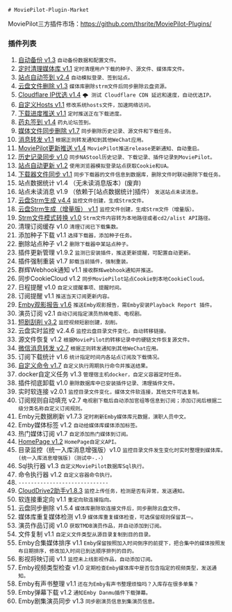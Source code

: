     # MoviePilot-Plugin-Market

MoviePilot三方插件市场：https://github.com/thsrite/MoviePilot-Plugins/

### 插件列表

1. [自动备份 v1.3](https://github.com/jxxghp/MoviePilot-Plugins/tree/main/plugins/autobackup) `自动备份数据和配置文件。`
2. [定时清理媒体库 v1.1](https://github.com/jxxghp/MoviePilot-Plugins/tree/main/plugins/autoclean) `定时清理用户下载的种子、源文件、媒体库文件。`
3. [站点自动签到 v2.4](https://github.com/jxxghp/MoviePilot-Plugins/tree/main/plugins/autosignin) `自动模拟登录、签到站点。`
4. [云盘文件删除 v1.3](https://github.com/jxxghp/MoviePilot-Plugins/tree/main/plugins/clouddiskdel) `媒体库删除strm文件后同步删除云盘资源。`
5. [Cloudflare IP优选 v1.4](https://github.com/jxxghp/MoviePilot-Plugins/tree/main/plugins/cloudflarespeedtest) `🌩 测试 Cloudflare CDN 延迟和速度，自动优选IP。`
6. [自定义Hosts v1.1](https://github.com/jxxghp/MoviePilot-Plugins/tree/main/plugins/customhosts) `修改系统hosts文件，加速网络访问。`
7. [下载进度推送 v1.1](https://github.com/jxxghp/MoviePilot-Plugins/tree/main/plugins/downloadingmsg) `定时推送正在下载进度。`
8. [药丸签到 v1.4](https://github.com/jxxghp/MoviePilot-Plugins/tree/main/plugins/invitessignin) `药丸论坛签到。`
9. [媒体文件同步删除 v1.7](https://github.com/jxxghp/MoviePilot-Plugins/tree/main/plugins/mediasyncdel) `同步删除历史记录、源文件和下载任务。`
10. [消息转发 v1.1](https://github.com/jxxghp/MoviePilot-Plugins/tree/main/plugins/messageforward) `根据正则转发通知到其他WeChat应用。`
11. [MoviePilot更新推送 v1.4](https://github.com/jxxghp/MoviePilot-Plugins/tree/main/plugins/moviepilotupdatenotify) `MoviePilot推送release更新通知、自动重启。`
12. [历史记录同步 v1.0](https://github.com/jxxghp/MoviePilot-Plugins/tree/main/plugins/nastoolsync) `同步NAStool历史记录、下载记录、插件记录到MoviePilot。`
13. [站点自动更新 v1.2](https://github.com/jxxghp/MoviePilot-Plugins/tree/main/plugins/siterefresh) `使用浏览器模拟登录站点获取Cookie和UA。`
14. [下载器文件同步 v1.1](https://github.com/jxxghp/MoviePilot-Plugins/tree/main/plugins/syncdownloadfiles) `同步下载器的文件信息到数据库，删除文件时联动删除下载任务。`
15. 站点数据统计 v1.4 （无未读消息版本）(废弃)
16. 站点未读消息 v1.9 （依赖于[站点数据统计]插件） `发送站点未读消息。`
17. [云盘Strm生成 v4.4](docs%2FCloudStrm.md) `监控文件创建，生成Strm文件。`
18. [云盘Strm生成（增量版） v1.1](docs%2FCloudStrmIncrement.md) `监控文件创建，生成Strm文件（增量版）。`
19. [Strm文件模式转换 v1.0](docs%2FStrmConvert.md) `Strm文件内容转为本地路径或者cd2/alist API路径。`
20. 清理订阅缓存 v1.0 `清理订阅已下载集数。`
21. 添加种子下载 v1.1 `选择下载器，添加种子任务。`
22. 删除站点种子 v1.2 `删除下载器中某站点种子。`
23. 插件更新管理 v1.9.2 `监测已安装插件，推送更新提醒，可配置自动更新。`
24. 插件强制重装 v1.7 `卸载当前插件，强制重装。`
25. 群辉Webhook通知 v1.1 `接收群辉webhook通知并推送。`
26. 同步CookieCloud v1.2 `同步MoviePilot站点Cookie到本地CookieCloud。`
27. 日程提醒 v1.0 `自定义提醒事项、提醒时间。`
28. 订阅提醒 v1.1 `推送当天订阅更新内容。`
29. [Emby观影报告 v1.6](docs%2FEmbyReporter.md) `推送Emby观影报告，需Emby安装Playback Report 插件。`
30. 演员订阅 v2.1 `自动订阅指定演员热映电影、电视剧。`
31. [短剧刮削 v3.2](docs%2FShortPlayMonitor.md) `监控视频短剧创建，刮削。`
32. 云盘实时监控 v2.4.6 `监控云盘目录文件变化，自动转移链接。`
33. 源文件恢复 v1.2 `根据MoviePilot的转移记录中的硬链文件恢复源文件。`
34. [微信消息转发 v2.7](docs%2FWeChatForward.md) `根据正则转发通知到其他WeChat应用。`
35. 订阅下载统计 v1.6 `统计指定时间内各站点订阅及下载情况。`
36. [自定义命令 v1.7](docs%2FCustomCommand.md) `自定义执行周期执行命令并推送结果。`
37. docker自定义任务 v1.3 `管理宿主机docker，自定义容器定时任务。`
38. 插件彻底卸载 v1.0 `删除数据库中已安装插件记录、清理插件文件。`
39. 实时软连接 v2.0.1 `监控目录文件变化，媒体文件软连接，其他文件可选复制。`
40. 订阅规则自动填充 v2.7 `电视剧下载后自动添加官组等信息到订阅；添加订阅后根据二级分类名称自定义订阅规则。`
41. Emby元数据刷新 v1.7.3 `定时刷新Emby媒体库元数据，演职人员中文。`
42. Emby媒体标签 v1.2 `自动给媒体库媒体添加标签。`
43. 热门媒体订阅 v1.7 `自定添加热门媒体到订阅。`
44. [HomePage v1.2](docs%2FHomePage.md) `HomePage自定义API。`
45. 目录监控（统一入库消息增强版）v1.0 `监控目录文件发生变化时实时整理到媒体库。(统一入库消息增强版)（测试中-.-）`
46. Sql执行器 v1.3 `自定义MoviePilot数据库Sql执行。`
47. 命令执行器 v1.2 `自定义容器命令执行。`
48. `-----------------------------`
49. [CloudDrive2助手v1.8.3](docs%2FCd2Assistant.md) `监控上传任务，检测是否有异常，发送通知。`
50. 软连接重定向 v1.1 `重定向软连接指向。`
51. 云盘同步删除 v1.5.4 `媒体库删除软连接文件后，同步删除云盘文件。`
52. 媒体库重复媒体检测 v1.9 `媒体库重复媒体检查，可选保留规则保留其一。`
53. 演员作品订阅 v1.0 `获取TMDB演员作品，并自动添加到订阅。`
54. 文件复制 v1.1 `自定义文件类型从源目录复制到目的目录。`
55. Emby合集媒体排序 v1.1 `Emby保留按照加入时间倒序的前提下，把合集中的媒体按照发布日期排序，修改加入时间已到达顺序排列的目的。`
56. 影视将映订阅 v1.1 `监控未上线影视作品，自动添加订阅。`
57. Emby视频类型检查 v1.0 `定期检查Emby媒体库中是否包含指定的视频类型，发送通知。`
58. Emby有声书整理 v1.1 `还在为Emby有声书整理烦恼吗？入库存在很多单集？`
59. Emby弹幕下载 v1.2 `通知Emby Danmu插件下载弹幕。`
60. Emby剧集演员同步 v1.3 `同步剧演员信息到集演员信息。`